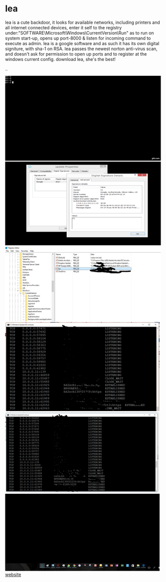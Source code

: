 # lea
lea is a cute backdoor, it looks for available networks, including printers
and all internet connected devices, enter it self to the registry under:"SOFTWARE\\Microsoft\\Windows\\CurrentVersion\\Run"
as to run on system start-up, opens up port-8000 & listen for incoming command to execute as admin.
lea is a google software and as such it has its own digital signiture, with sha-1 on RSA.
lea passes the newest norton anti-virus scan, and doesn't ask for permission to open up ports
and to register at the windows current config. 
download lea, she's the best!


..

![](gif.gif)
<img src="digital.png" width="800">
<img src="registry.jpg" width="800">
<img src="inactive.jpg" width="500">
<img src="active.jpg" width="500">
<img src="norton.jpg" width="500">
<a href="https://sp7.co/hacks">website<a>
